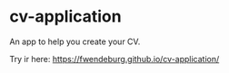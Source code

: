 # cv-application
 An app to help you create your CV.

Try ir here: https://fwendeburg.github.io/cv-application/

